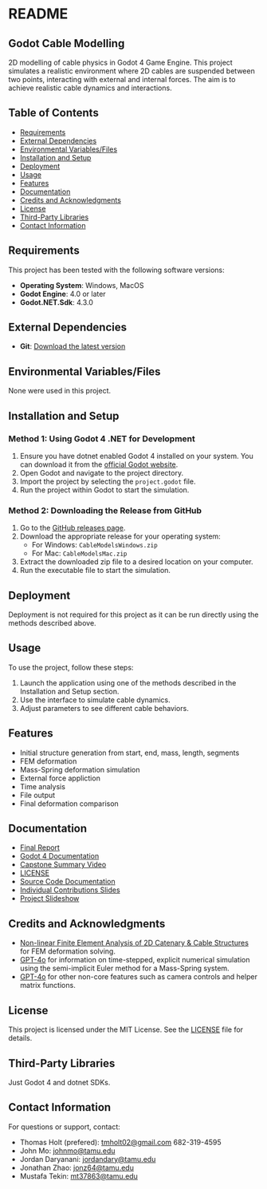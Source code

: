 # README
## Godot Cable Modelling
2D modelling of cable physics in Godot 4 Game Engine. This project simulates a realistic environment where 2D cables are suspended between two points, interacting with external and internal forces. The aim is to achieve realistic cable dynamics and interactions.

## Table of Contents
- [Requirements](#requirements)
- [External Dependencies](#external-dependencies)
- [Environmental Variables/Files](#environmental-variablesfiles)
- [Installation and Setup](#installation-and-setup)
- [Deployment](#deployment)
- [Usage](#usage)
- [Features](#features)
- [Documentation](#documentation)
- [Credits and Acknowledgments](#credits-and-acknowledgments)
- [License](#license)
- [Third-Party Libraries](#third-party-libraries)
- [Contact Information](#contact-information)

## Requirements
This project has been tested with the following software versions:
- **Operating System**: Windows, MacOS
- **Godot Engine**: 4.0 or later
- **Godot.NET.Sdk**: 4.3.0

## External Dependencies
- **Git**: [Download the latest version](https://git-scm.com/book/en/v2/Getting-Started-Installing-Git)

## Environmental Variables/Files
None were used in this project.

## Installation and Setup

### Method 1: Using Godot 4 .NET for Development
1. Ensure you have dotnet enabled Godot 4 installed on your system. You can download it from the [official Godot website](https://godotengine.org/download).
2. Open Godot and navigate to the project directory.
3. Import the project by selecting the `project.godot` file.
4. Run the project within Godot to start the simulation.

### Method 2: Downloading the Release from GitHub
1. Go to the [GitHub releases page](https://github.com/jxhnmo/csce482spring2025godotcable/releases).
2. Download the appropriate release for your operating system:
   - For Windows: `CableModelsWindows.zip`
   - For Mac: `CableModelsMac.zip`
3. Extract the downloaded zip file to a desired location on your computer.
4. Run the executable file to start the simulation.

## Deployment
Deployment is not required for this project as it can be run directly using the methods described above.

## Usage
To use the project, follow these steps:
1. Launch the application using one of the methods described in the Installation and Setup section.
2. Use the interface to simulate cable dynamics.
3. Adjust parameters to see different cable behaviors.

## Features
- Initial structure generation from start, end, mass, length, segments
- FEM deformation
- Mass-Spring deformation simulation
- External force appliction
- Time analysis
- File output
- Final deformation comparison

## Documentation
- [Final Report](Documentation/Godot_FinalReport.pdf)
- [Godot 4 Documentation](https://docs.godotengine.org/en/stable/)
- [Capstone Summary Video](https://youtu.be/X5CCbvr5pSA)
- [LICENSE](LICENSE)
- [Source Code Documentation](Documentation/SourceCodeDocumentation.md)
- [Individual Contributions Slides](Documentation/IndividualContributions.pdf)
- [Project Slideshow](Documentation/Godot_ProjectSlides.pdf)

## Credits and Acknowledgments
- [Non-linear Finite Element Analysis of 2D Catenary & Cable Structures](https://www.engineeringskills.com/course/non-linear-finite-element-analysis-of-2d-catenary-and-cable-structures) for FEM deformation solving.
- [GPT-4o](https://chatgpt.com/share/68085649-c824-8009-8f35-fd783b98124a) for information on time-stepped, explicit numerical simulation using the semi-implicit Euler method for a Mass-Spring system.
- [GPT-4o](https://chatgpt.com/share/68085649-c824-8009-8f35-fd783b98124a) for other non-core features such as camera controls and helper matrix functions.

## License
This project is licensed under the MIT License. See the [LICENSE](LICENSE) file for details.

## Third-Party Libraries
Just Godot 4 and dotnet SDKs.

## Contact Information
For questions or support, contact:
- Thomas Holt (prefered): tmholt02@gmail.com 682-319-4595
- John Mo: johnmo@tamu.edu
- Jordan Daryanani: jordandary@tamu.edu
- Jonathan Zhao: jonz64@tamu.edu
- Mustafa Tekin: mt37863@tamu.edu
